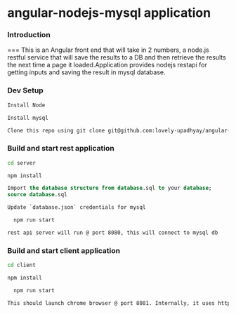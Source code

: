 # angular-nodejs-mysql application

### Introduction
===
This is an Angular front end that will take in 2 numbers, a node.js restful service that will save the results to a DB and then retrieve the results the next time a page it loaded.Application provides nodejs restapi for getting inputs and saving the result in mysql database.

### Dev Setup

```sh
Install Node
```
```sh
Install mysql
```
```sh
Clone this repo using git clone git@github.com:lovely-upadhyay/angular-multiply.git 
```

### Build and start rest application

```sh
cd server
```
```sh
npm install
```
```sql
Import the database structure from database.sql to your database;
source database.sql
```
```sh
Update `database.json` credentials for mysql
```
```sh
  npm run start
```
```sh
rest api server will run @ port 8080, this will connect to mysql db
```

### Build and start client application

```sh
cd client
```
```sh
npm install
```
```sh
  npm run start
```
```sh
This should launch chrome browser @ port 8081. Internally, it uses http-server to start and serve the host app.
```